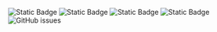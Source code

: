 ![Static Badge](https://img.shields.io/badge/blacklists-60-000000) ![Static Badge](https://img.shields.io/badge/blacklisted-3176373-cc0000) ![Static Badge](https://img.shields.io/badge/whitelisted-2243-00CC00) ![Static Badge](https://img.shields.io/badge/streaming_blacklist-28107-000000) ![GitHub issues](https://img.shields.io/github/issues/fabriziosalmi/blacklists)
